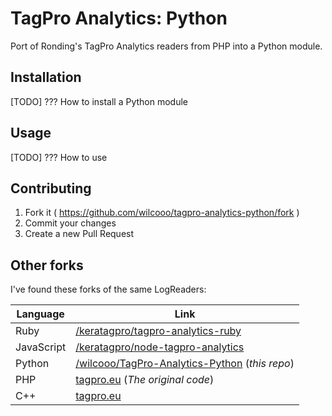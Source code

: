 # TagPro Analytics: Python
Port of Ronding's TagPro Analytics readers from PHP into a Python module.

## Installation

[TODO] ??? How to install a Python module

## Usage

[TODO] ??? How to use

## Contributing

1. Fork it ( https://github.com/wilcooo/tagpro-analytics-python/fork )
2. Commit your changes
3. Create a new Pull Request

## Other forks

I've found these forks of the same LogReaders:

**Language** | **Link**
---|---
Ruby | [/keratagpro/tagpro-analytics-ruby](https://github.com/keratagpro/tagpro-analytics-ruby)
JavaScript | [/keratagpro/node-tagpro-analytics](https://github.com/keratagpro/node-tagpro-analytics)
Python | [/wilcooo/TagPro-Analytics-Python](https://github.com/wilcooo/TagPro-Analytics-Python) (*this repo*)
PHP | [tagpro.eu](https://tagpro.eu/?science) (*The original code*)
C++ | [tagpro.eu](https://tagpro.eu/cpp.zip)
